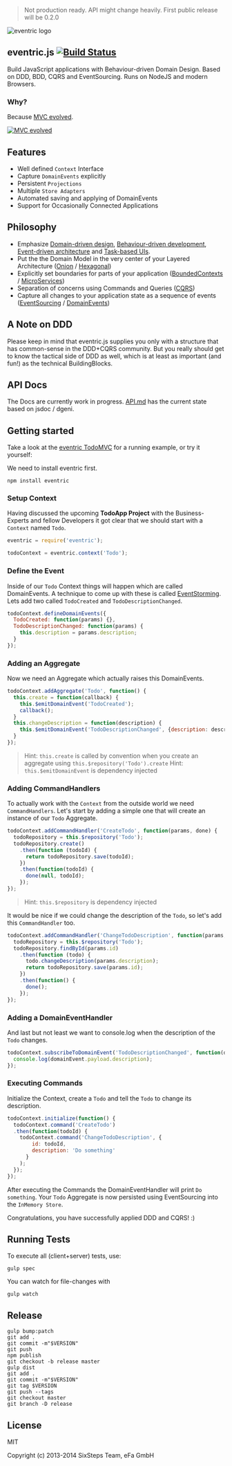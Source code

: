 > Not production ready. API might change heavily. First public release will be 0.2.0


![eventric logo](https://raw.githubusercontent.com/wiki/efacilitation/eventric/eventric_logo.png)

## eventric.js [![Build Status](https://travis-ci.org/efacilitation/eventric.svg?branch=master)](https://travis-ci.org/efacilitation/eventric)

Build JavaScript applications with Behaviour-driven Domain Design. Based on DDD, BDD, CQRS and EventSourcing. Runs on NodeJS and modern Browsers.


### Why?

Because [MVC evolved](http://sixsteps.ghost.io/mvc-evolved/).

[![MVC evolved](http://img.youtube.com/vi/XSc7NPedAxw/0.jpg)](http://www.youtube.com/watch?v=XSc7NPedAxw)


## Features

* Well defined `Context` Interface
* Capture `DomainEvents` explicitly
* Persistent `Projections`
* Multiple `Store Adapters`
* Automated saving and applying of DomainEvents
* Support for Occasionally Connected Applications


## Philosophy

* Emphasize [Domain-driven design](https://www.goodreads.com/book/show/179133.Domain_Driven_Design), [Behaviour-driven development](http://dannorth.net/introducing-bdd/), [Event-driven architecture](https://www.goodreads.com/book/show/12369902-event-centric) and [Task-based UIs](http://cqrs.wordpress.com/documents/task-based-ui).
* Put the the Domain Model in the very center of your Layered Architecture ([Onion](http://jeffreypalermo.com/blog/the-onion-architecture-part-1/) / [Hexagonal](http://alistair.cockburn.us/Hexagonal+architecture))
* Explicitly set boundaries for parts of your application ([BoundedContexts](https://en.wikipedia.org/wiki/Domain-driven_design#Bounded_context) / [MicroServices](http://martinfowler.com/articles/microservices.html))
* Separation of concerns using Commands and Queries ([CQRS](http://msdn.microsoft.com/en-us/library/jj554200.aspx))
* Capture all changes to your application state as a sequence of events ([EventSourcing](http://martinfowler.com/eaaDev/EventSourcing.html) / [DomainEvents](http://www.udidahan.com/2009/06/14/domain-events-salvation/))


## A Note on DDD

Please keep in mind that eventric.js supplies you only with a structure that has common-sense in the DDD+CQRS community. But you really should get to know the tactical side of DDD as well, which is at least as important (and fun!) as the technical BuildingBlocks.


## API Docs

The Docs are currently work in progress. [API.md](API.md) has the current state based on jsdoc / dgeni.


## Getting started

Take a look at the [eventric TodoMVC](https://github.com/efacilitation/eventric-todoMVC) for a running example, or try it yourself:

We need to install eventric first.

```
npm install eventric
```


### Setup Context

Having discussed the upcoming **TodoApp Project** with the Business-Experts and fellow Developers it got clear that we should start with a `Context` named `Todo`.

```javascript
eventric = require('eventric');

todoContext = eventric.context('Todo');
```

### Define the Event

Inside of our `Todo` Context things will happen which are called DomainEvents. A technique to come up with these is called [EventStorming](http://ziobrando.blogspot.co.uk/2013/11/introducing-event-storming.html). Lets add two called `TodoCreated` and `TodoDescriptionChanged`.

```javascript
todoContext.defineDomainEvents({
  TodoCreated: function(params) {},
  TodoDescriptionChanged: function(params) {
    this.description = params.description;
  }
});
```


### Adding an Aggregate

Now we need an Aggregate which actually raises this DomainEvents.

```javascript
todoContext.addAggregate('Todo', function() {
  this.create = function(callback) {
    this.$emitDomainEvent('TodoCreated');
    callback();
  }
  this.changeDescription = function(description) {
    this.$emitDomainEvent('TodoDescriptionChanged', {description: description});
  }
});
```
> Hint: `this.create` is called by convention when you create an aggregate using `this.$repository('Todo').create`
> Hint: `this.$emitDomainEvent` is dependency injected


### Adding CommandHandlers

To actually work with the `Context` from the outside world we need `CommandHandlers`. Let's start by adding a simple one that will create an instance of our `Todo` Aggregate.

```javascript
todoContext.addCommandHandler('CreateTodo', function(params, done) {
  todoRepository = this.$repository('Todo');
  todoRepository.create()
    .then(function (todoId) {
      return todoRepository.save(todoId);
    })
    .then(function(todoId) {
      done(null, todoId);
    });
});
```
> Hint: `this.$repository` is dependency injected

It would be nice if we could change the description of the `Todo`, so let's add this `CommandHandler` too.

```javascript
todoContext.addCommandHandler('ChangeTodoDescription', function(params, done) {
  todoRepository = this.$repository('Todo');
  todoRepository.findById(params.id)
    .then(function (todo) {
      todo.changeDescription(params.description);
      return todoRepository.save(params.id);
    })
    .then(function() {
      done();
    });
});
```


### Adding a DomainEventHandler

And last but not least we want to console.log when the description of the `Todo` changes.

```javascript
todoContext.subscribeToDomainEvent('TodoDescriptionChanged', function(domainEvent) {
  console.log(domainEvent.payload.description);
});
```


### Executing Commands

Initialize the Context, create a `Todo` and tell the `Todo` to change its description.

```javascript
todoContext.initialize(function() {
  todoContext.command('CreateTodo')
  .then(function(todoId) {
    todoContext.command('ChangeTodoDescription', {
        id: todoId,
        description: 'Do something'
      }
    );
  });
});
```
After executing the Commands the DomainEventHandler will print `Do something`. Your `Todo` Aggregate is now persisted using EventSourcing into the `InMemory Store`.

Congratulations, you have successfully applied DDD and CQRS! :)


## Running Tests

To execute all (client+server) tests, use:

```shell
gulp spec
```

You can watch for file-changes with

```shell
gulp watch
```


## Release

```
gulp bump:patch
git add .
git commit -m"$VERSION"
git push
npm publish
git checkout -b release master
gulp dist
git add .
git commit -m"$VERSION"
git tag $VERSION
git push --tags
git checkout master
git branch -D release
```


## License

MIT

Copyright (c) 2013-2014 SixSteps Team, eFa GmbH
